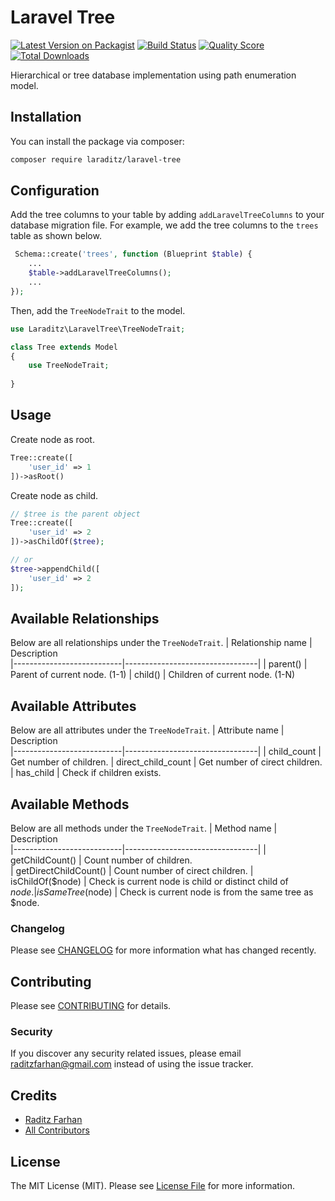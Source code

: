# Laravel Tree

[![Latest Version on Packagist](https://img.shields.io/packagist/v/laraditz/laravel-tree.svg?style=flat-square)](https://packagist.org/packages/laraditz/laravel-tree)
[![Build Status](https://img.shields.io/travis/laraditz/laravel-tree/master.svg?style=flat-square)](https://travis-ci.org/laraditz/laravel-tree)
[![Quality Score](https://img.shields.io/scrutinizer/g/laraditz/laravel-tree.svg?style=flat-square)](https://scrutinizer-ci.com/g/laraditz/laravel-tree)
[![Total Downloads](https://img.shields.io/packagist/dt/laraditz/laravel-tree.svg?style=flat-square)](https://packagist.org/packages/laraditz/laravel-tree)

Hierarchical or tree database implementation using path enumeration model.

## Installation

You can install the package via composer:

```bash
composer require laraditz/laravel-tree
```

## Configuration

Add the tree columns to your table by adding `addLaravelTreeColumns` to your database migration file.
For example, we add the tree columns to the `trees` table as shown below.
``` php
 Schema::create('trees', function (Blueprint $table) {
    ...
    $table->addLaravelTreeColumns();
    ...
});
```

Then, add the `TreeNodeTrait` to the model.
``` php
use Laraditz\LaravelTree\TreeNodeTrait;

class Tree extends Model
{
    use TreeNodeTrait;
    
}
```

## Usage

Create node as root.
``` php
Tree::create([
    'user_id' => 1
])->asRoot()
```

Create node as child.
``` php
// $tree is the parent object
Tree::create([
    'user_id' => 2
])->asChildOf($tree);

// or
$tree->appendChild([
    'user_id' => 2
]);
```

## Available Relationships

Below are all relationships under the `TreeNodeTrait`.
| Relationship name         | Description  
|---------------------------|---------------------------------|
| parent()                  | Parent of current node. (1-1)
| child()                   | Children of current node. (1-N)

## Available Attributes

Below are all attributes under the `TreeNodeTrait`.
| Attribute name            | Description  
|---------------------------|---------------------------------|
| child_count               | Get number of children. 
| direct_child_count        | Get number of cirect children.
| has_child                 | Check if children exists.
## Available Methods

Below are all methods under the `TreeNodeTrait`.
| Method name               | Description  
|---------------------------|---------------------------------|
| getChildCount()           | Count number of children.  
| getDirectChildCount()     | Count number of cirect children.
| isChildOf($node)          | Check is current node is child or distinct child of $node.
| isSameTree($node)         | Check is current node is from the same tree as $node.
### Changelog

Please see [CHANGELOG](CHANGELOG.md) for more information what has changed recently.

## Contributing

Please see [CONTRIBUTING](CONTRIBUTING.md) for details.

### Security

If you discover any security related issues, please email raditzfarhan@gmail.com instead of using the issue tracker.

## Credits

- [Raditz Farhan](https://github.com/laraditz)
- [All Contributors](../../contributors)

## License

The MIT License (MIT). Please see [License File](LICENSE.md) for more information.